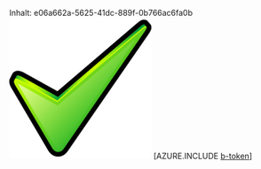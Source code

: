 Inhalt: e06a662a-5625-41dc-889f-0b766ac6fa0b![Bild](5669b54d-c95c-4ff2-8381-8fd77b1744d2.png)
[AZURE.INCLUDE [b-token](e6518c83-490f-4890-8fed-3dd75aa0ae8a.md)]
